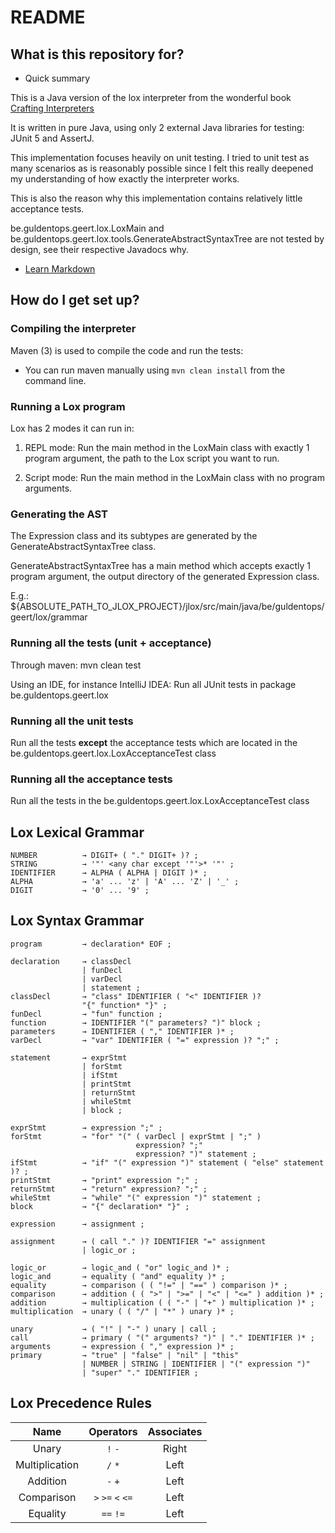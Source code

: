 # README #

## What is this repository for? ##

* Quick summary

This is a Java version of the lox interpreter from the wonderful book [Crafting Interpreters](http://www.craftinginterpreters.com/introduction.html)

It is written in pure Java, using only 2 external Java libraries for testing: JUnit 5 and AssertJ.

This implementation focuses heavily on unit testing.
I tried to unit test as many scenarios as is reasonably possible since I felt this really deepened my understanding of how exactly the interpreter works.

This is also the reason why this implementation contains relatively little acceptance tests.

be.guldentops.geert.lox.LoxMain and be.guldentops.geert.lox.tools.GenerateAbstractSyntaxTree are not tested by design, see their respective Javadocs why.


* [Learn Markdown](https://bitbucket.org/tutorials/markdowndemo)

## How do I get set up? ##

### Compiling the interpreter ###

Maven (3) is used to compile the code and run the tests:

* You can run maven manually using `mvn clean install` from the command line.

### Running a Lox program ###

Lox has 2 modes it can run in:

1. REPL mode: Run the main method in the LoxMain class with exactly 1 program argument, the path to the Lox script you want to run.

2. Script mode: Run the main method in the LoxMain class with no program arguments.


### Generating the AST ###

The Expression class and its subtypes are generated by the GenerateAbstractSyntaxTree class.

GenerateAbstractSyntaxTree has a main method which accepts exactly 1 program argument, the output directory of the generated Expression class.

E.g.: ${ABSOLUTE_PATH_TO_JLOX_PROJECT}/jlox/src/main/java/be/guldentops/geert/lox/grammar


### Running all the tests (unit + acceptance) ###

Through maven: mvn clean test

Using an IDE, for instance IntelliJ IDEA: Run all JUnit tests in package be.guldentops.geert.lox


### Running all the unit tests ###

Run all the tests **except** the acceptance tests which are located in the be.guldentops.geert.lox.LoxAcceptanceTest class

### Running all the acceptance tests ###

Run all the tests in the be.guldentops.geert.lox.LoxAcceptanceTest class


## Lox Lexical Grammar ##

    NUMBER          → DIGIT+ ( "." DIGIT+ )? ;
    STRING          → '"' <any char except '"'>* '"' ;
    IDENTIFIER      → ALPHA ( ALPHA | DIGIT )* ;
    ALPHA           → 'a' ... 'z' | 'A' ... 'Z' | '_' ;
    DIGIT           → '0' ... '9' ;


## Lox Syntax Grammar ##

    program         → declaration* EOF ;

    declaration     → classDecl
                    | funDecl
                    | varDecl
                    | statement ;
    classDecl       → "class" IDENTIFIER ( "<" IDENTIFIER )?
                    "{" function* "}" ;
    funDecl         → "fun" function ;
    function        → IDENTIFIER "(" parameters? ")" block ;
    parameters      → IDENTIFIER ( "," IDENTIFIER )* ;
    varDecl         → "var" IDENTIFIER ( "=" expression )? ";" ;

    statement       → exprStmt
                    | forStmt
                    | ifStmt
                    | printStmt
                    | returnStmt
                    | whileStmt
                    | block ;

    exprStmt        → expression ";" ;
    forStmt         → "for" "(" ( varDecl | exprStmt | ";" )
                                expression? ";"
                                expression? ")" statement ;
    ifStmt          → "if" "(" expression ")" statement ( "else" statement )? ;
    printStmt       → "print" expression ";" ;
    returnStmt      → "return" expression? ";" ;
    whileStmt       → "while" "(" expression ")" statement ;
    block           → "{" declaration* "}" ;

    expression      → assignment ;

    assignment      → ( call "." )? IDENTIFIER "=" assignment
                    | logic_or ;

    logic_or        → logic_and ( "or" logic_and )* ;
    logic_and       → equality ( "and" equality )* ;
    equality        → comparison ( ( "!=" | "==" ) comparison )* ;
    comparison      → addition ( ( ">" | ">=" | "<" | "<=" ) addition )* ;
    addition        → multiplication ( ( "-" | "+" ) multiplication )* ;
    multiplication  → unary ( ( "/" | "*" ) unary )* ;

    unary           → ( "!" | "-" ) unary | call ;
    call            → primary ( "(" arguments? ")" | "." IDENTIFIER )* ;
    arguments       → expression ( "," expression )* ;
    primary         → "true" | "false" | "nil" | "this"
                    | NUMBER | STRING | IDENTIFIER | "(" expression ")"
                    | "super" "." IDENTIFIER ;

## Lox Precedence Rules ##

Name            |       Operators       | Associates
:--------------:|:---------------------:|:---------:
Unary           |   `!` `-`             | Right
Multiplication  |   `/` `*`             | Left
Addition        |   `-` `+`             | Left
Comparison      |   `>` `>=` `<` `<=`   | Left
Equality        |   `==` `!=`           | Left
